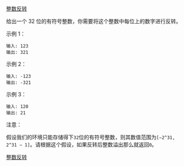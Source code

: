 [整数反转](https://leetcode-cn.com/problems/reverse-integer/)

给出一个 32 位的有符号整数，你需要将这个整数中每位上的数字进行反转。

示例 1：

```
输入: 123
输出: 321
```

示例 2：

```
输入: -123
输出: -321
```

示例 3：

```
输入: 120
输出: 21
```

注意：

假设我们的环境只能存储得下`32`位的有符号整数，则其数值范围为`[−2^31,  2^31 − 1]`。请根据这个假设，如果反转后整数溢出那么就返回`0`。

[整数反转](https://leetcode-cn.com/problems/reverse-integer/solution/zheng-shu-fan-zhuan-2chong-jie-fa-by-617076674/)